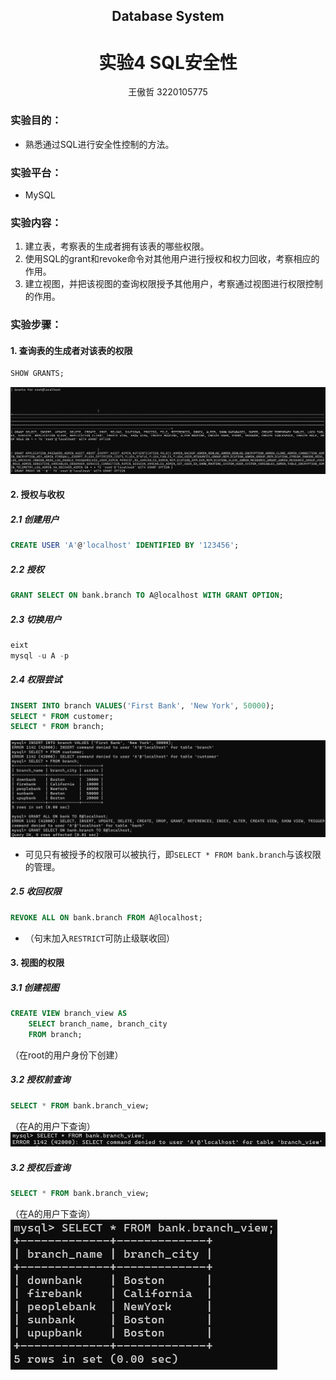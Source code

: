 <h2><center>Database System</center></h2>
<h1><center>实验4  SQL安全性</center></h1>
<center>王傲哲 3220105775</center>

### 实验目的：
*  熟悉通过SQL进行安全性控制的方法。

### 实验平台：
* MySQL

### 实验内容：
1. 建立表，考察表的生成者拥有该表的哪些权限。
2. 使用SQL的grant和revoke命令对其他用户进行授权和权力回收，考察相应的作用。
3. 建立视图，并把该视图的查询权限授予其他用户，考察通过视图进行权限控制的作用。

### 实验步骤：
#### 1. 查询表的生成者对该表的权限
```sql
SHOW GRANTS;
```
![](image.png)

#### 2. 授权与收权
##### 2.1 创建用户
```sql
CREATE USER 'A'@'localhost' IDENTIFIED BY '123456';
```

##### 2.2 授权
```sql
GRANT SELECT ON bank.branch TO A@localhost WITH GRANT OPTION;
```

##### 2.3 切换用户
```sql
eixt
mysql -u A -p
```

##### 2.4 权限尝试
```sql
INSERT INTO branch VALUES('First Bank', 'New York', 50000);
SELECT * FROM customer;
SELECT * FROM branch;
```
![](image-1.png)
* 可见只有被授予的权限可以被执行，即`SELECT * FROM bank.branch`与该权限的管理。

##### 2.5 收回权限
```sql
REVOKE ALL ON bank.branch FROM A@localhost;
```
* （句末加入`RESTRICT`可防止级联收回）

#### 3. 视图的权限
##### 3.1 创建视图
```sql
CREATE VIEW branch_view AS
	SELECT branch_name, branch_city
	FROM branch;
```
（在root的用户身份下创建）

##### 3.2 授权前查询
```sql
SELECT * FROM bank.branch_view;
```
（在A的用户下查询）
![](image-2.png)

##### 3.2 授权后查询
```sql
SELECT * FROM bank.branch_view;
```
（在A的用户下查询）
![](image-3.png)